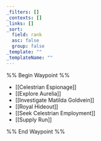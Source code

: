 ```yaml
---
_filters: []
_contexts: []
_links: []
_sort:
  field: rank
  asc: false
  group: false
_template: ""
_templateName: ""
---
```

%% Begin Waypoint %%
- [[Celestrian Espionage]]
- [[Explore Aurelia]]
- [[Investigate Matilda Goldvein]]
- [[Royal Hideout]]
- [[Seek Celestrian Employment]]
- [[Supply Run]]

%% End Waypoint %%

